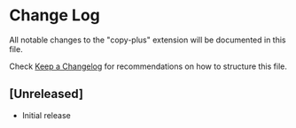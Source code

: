 # Change Log

All notable changes to the "copy-plus" extension will be documented in this file.

Check [Keep a Changelog](http://keepachangelog.com/) for recommendations on how to structure this file.

## [Unreleased]

- Initial release